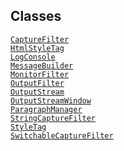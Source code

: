 ---
---
## Classes

<a href="../object/CaptureFilter.html#CaptureFilter"
target="main"><code>CaptureFilter</code></a>  
<a href="../object/HtmlStyleTag.html#HtmlStyleTag"
target="main"><code>HtmlStyleTag</code></a>  
<a href="../object/LogConsole.html#LogConsole"
target="main"><code>LogConsole</code></a>  
<a href="../object/MessageBuilder.html#MessageBuilder"
target="main"><code>MessageBuilder</code></a>  
<a href="../object/MonitorFilter.html#MonitorFilter"
target="main"><code>MonitorFilter</code></a>  
<a href="../object/OutputFilter.html#OutputFilter"
target="main"><code>OutputFilter</code></a>  
<a href="../object/OutputStream.html#OutputStream"
target="main"><code>OutputStream</code></a>  
<a href="../object/OutputStreamWindow.html#OutputStreamWindow"
target="main"><code>OutputStreamWindow</code></a>  
<a href="../object/ParagraphManager.html#ParagraphManager"
target="main"><code>ParagraphManager</code></a>  
<a href="../object/StringCaptureFilter.html#StringCaptureFilter"
target="main"><code>StringCaptureFilter</code></a>  
<a href="../object/StyleTag.html#StyleTag"
target="main"><code>StyleTag</code></a>  
<a href="../object/SwitchableCaptureFilter.html#SwitchableCaptureFilter"
target="main"><code>SwitchableCaptureFilter</code></a>  
